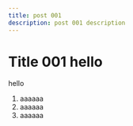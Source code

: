 ```yaml
---
title: post 001
description: post 001 description
---
```


# Title 001 hello

hello

1. aaaaaa
1. aaaaaa
1. aaaaaa
